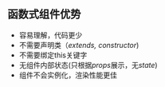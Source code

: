 ## 函数式组件优势

* 容易理解，代码更少
* 不需要声明类（*extends, constructor*)
* 不需要绑定this关键字
* 无组件内部状态(只根据*props*展示，无*state*)
* 组件不会实例化，渲染性能更佳
